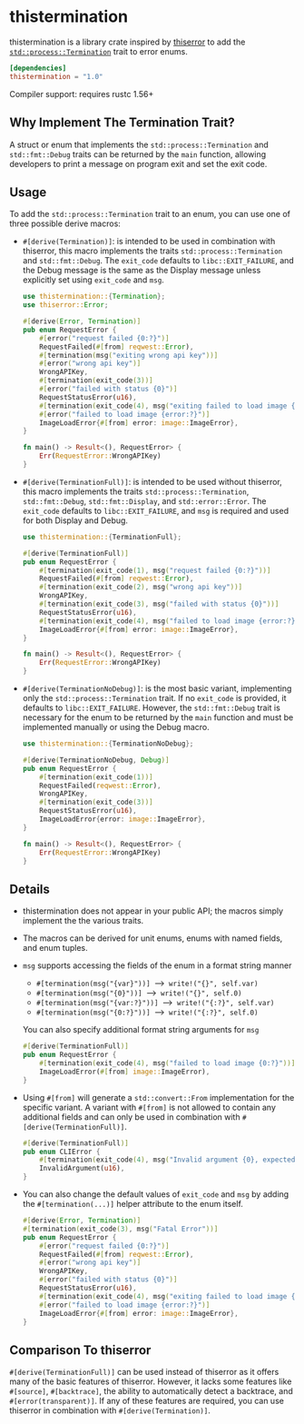 # thistermination

thistermination is a library crate inspired by [thiserror](https://crates.io/crates/thiserror) to add the [`std::process::Termination`](https://doc.rust-lang.org/std/process/trait.Termination.html) trait to error enums.

```toml
[dependencies]
thistermination = "1.0"
```

Compiler support: requires rustc 1.56+

## Why Implement The Termination Trait?

A struct or enum that implements the `std::process::Termination` and `std::fmt::Debug` traits can be returned by the `main` function, allowing developers to print a message on program exit and set the exit code.

## Usage

To add the `std::process::Termination` trait to an enum, you can use one of three possible derive macros:

- `#[derive(Termination)]`: is intended to be used in combination with thiserror, this macro implements the traits `std::process::Termination` and `std::fmt::Debug`. The `exit_code` defaults to `libc::EXIT_FAILURE`, and the Debug message is the same as the Display message unless explicitly set using `exit_code` and `msg`.

  ```rust
  use thistermination::{Termination};
  use thiserror::Error;
  
  #[derive(Error, Termination)]
  pub enum RequestError {
      #[error("request failed {0:?}")]
      RequestFailed(#[from] reqwest::Error),
      #[termination(msg("exiting wrong api key"))]
      #[error("wrong api key")]
      WrongAPIKey,
      #[termination(exit_code(3))]
      #[error("failed with status {0}")]
      RequestStatusError(u16),
      #[termination(exit_code(4), msg("exiting failed to load image {error:?}"))]
      #[error("failed to load image {error:?}")]
      ImageLoadError{#[from] error: image::ImageError},
  }
  
  fn main() -> Result<(), RequestError> {
      Err(RequestError::WrongAPIKey)
  }
  ```

- `#[derive(TerminationFull)]`: is intended to be used without thiserror, this macro implements the traits `std::process::Termination`, `std::fmt::Debug`, `std::fmt::Display`, and `std::error::Error`. The `exit_code` defaults to `libc::EXIT_FAILURE`, and `msg` is required and used for both Display and Debug.

  ```rust
  use thistermination::{TerminationFull};
  
  #[derive(TerminationFull)]
  pub enum RequestError {
      #[termination(exit_code(1), msg("request failed {0:?}"))]
      RequestFailed(#[from] reqwest::Error),
      #[termination(exit_code(2), msg("wrong api key"))]
      WrongAPIKey,
      #[termination(exit_code(3), msg("failed with status {0}"))]
      RequestStatusError(u16),
      #[termination(exit_code(4), msg("failed to load image {error:?}"))]
      ImageLoadError{#[from] error: image::ImageError},
  }
  
  fn main() -> Result<(), RequestError> {
      Err(RequestError::WrongAPIKey)
  }
  ```

- `#[derive(TerminationNoDebug)]`: is the most basic variant, implementing only the `std::process::Termination` trait. If no `exit_code` is provided, it defaults to `libc::EXIT_FAILURE`. However, the `std::fmt::Debug` trait is necessary for the enum to be returned by the `main` function and must be implemented manually or using the Debug macro.

  ```rust
  use thistermination::{TerminationNoDebug};
  
  #[derive(TerminationNoDebug, Debug)]
  pub enum RequestError {
      #[termination(exit_code(1))]
      RequestFailed(reqwest::Error),
      WrongAPIKey,
      #[termination(exit_code(3))]
      RequestStatusError(u16),
      ImageLoadError{error: image::ImageError},
  }
  
  fn main() -> Result<(), RequestError> {
      Err(RequestError::WrongAPIKey)
  }
  ```

## Details

- thistermination does not appear in your public API; the macros simply implement the the various traits.

- The macros can be derived for unit enums, enums with named fields, and enum tuples.

- `msg` supports accessing the fields of the enum in a format string manner

  - `#[termination(msg("{var}"))]`&ensp;⟶&ensp;`write!("{}", self.var)`
  - `#[termination(msg("{0}"))]`&ensp;⟶&ensp;`write!("{}", self.0)`
  - `#[termination(msg("{var:?}"))]`&ensp;⟶&ensp;`write!("{:?}", self.var)`
  - `#[termination(msg("{0:?}"))]`&ensp;⟶&ensp;`write!("{:?}", self.0)`

  You can also specify additional format string arguments for `msg`
  ```rust  
  #[derive(TerminationFull)]
  pub enum RequestError {
      #[termination(exit_code(4), msg("failed to load image {0:?}"))]
      ImageLoadError(#[from] image::ImageError),
  }
  ```

- Using `#[from]` will generate a `std::convert::From` implementation for the specific variant. A variant with `#[from]` is not allowed to contain any additional fields and can only be used in combination with `#[derive(TerminationFull)]`. 

  ```rust  
  #[derive(TerminationFull)]
  pub enum CLIError {
      #[termination(exit_code(4), msg("Invalid argument {0}, expected < {}", i16::MAX))]
      InvalidArgument(u16),
  }
  ```

- You can also change the default values of `exit_code` and `msg` by adding the `#[termination(...)]` helper attribute to the enum itself.

  ```rust
  #[derive(Error, Termination)]
  #[termination(exit_code(3), msg("Fatal Error"))]
  pub enum RequestError {
      #[error("request failed {0:?}")]
      RequestFailed(#[from] reqwest::Error),
      #[error("wrong api key")]
      WrongAPIKey,
      #[error("failed with status {0}")]
      RequestStatusError(u16),
      #[termination(exit_code(4), msg("exiting failed to load image {error:?}"))]
      #[error("failed to load image {error:?}")]
      ImageLoadError{#[from] error: image::ImageError},
  }
  ```

## Comparison To thiserror

`#[derive(TerminationFull)]` can be used instead of thiserror as it offers many of the basic features of thiserror. However, it lacks some features like `#[source]`, `#[backtrace]`, the ability to automatically detect a backtrace, and `#[error(transparent)]`. If any of these features are required, you can use thiserror in combination with `#[derive(Termination)]`.